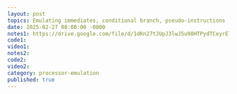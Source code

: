 ```yaml
---
layout: post
topics: Emulating immediates, conditional branch, pseudo-instructions
date: 2025-02-27 08:00:00 -0800
notes1: https://drive.google.com/file/d/1dKn27tJUpJ3lwJ5u98HTPydTCeyrElJl/view?usp=sharing
code1: 
video1: 
notes2: 
code2: 
video2: 
category: processor-emulation
published: true
---
```

